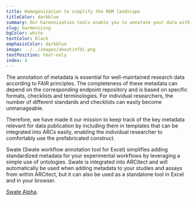 ```yaml
---
title: Homogenization to simplify the RDM landscape
titleColor: darkblue
summary: Our harmonization tools enable you to annotate your data with descriptive metadata and apply consistent terminologies.
slug: harmonizing
bgColor: white
textColor: black
emphasisColor: darkblue
image: ../../images/about/nfdi.png
textPosition: text-only
index: 4
---
```


The annotation of metadata is essential for well-maintained research data according to FAIR principles. 
The completeness of these metadata can depend on the corresponding endpoint repository and is based on specific formats, checklists and terminologies. 
For individual researchers, the number of different standards and checklists can easily become unmanageable. 

Therefore, we have made it our mission to keep track of the key metadata relevant for data publication by including them in templates that can be integrated into ARCs easily, enabling the individual researcher to comfortably use the prefabricated construct. 

Swate (Swate workflow annotation tool for Excel) simplifies adding standardized metadata for your experimental workflows by leveraging a simple use of ontologies. 
Swate is integrated into ARCitect and will automatically be used when adding metadata to your studies and assays from within ARCitect, but it can also be used as a standalone tool in Excel and in your browser.

[Swate Alpha](https://swate-alpha.nfdi4plants.org/).